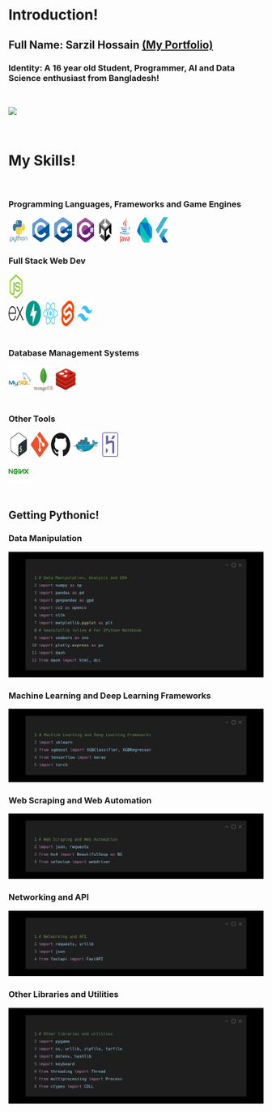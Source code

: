 # Introduction!
## Full Name: Sarzil Hossain [(My Portfolio)](https://sarzilhossain.github.io/)


### Identity: A 16 year old Student, Programmer, AI and Data Science enthusiast from Bangladesh!

</br>

![](Images/Typing.GIF)

<br>

# My Skills!

</br>

### Programming Languages, Frameworks and Game Engines

<div class="display:flex">
<img src="https://raw.githubusercontent.com/devicons/devicon/master/icons/python/python-original-wordmark.svg" height="45px" width="40px">
<img src="https://raw.githubusercontent.com/devicons/devicon/master/icons/c/c-original.svg" height="50px" width="40px">
<img src="https://raw.githubusercontent.com/devicons/devicon/master/icons/cplusplus/cplusplus-original.svg" height="50px" width="40px">
<img src="https://raw.githubusercontent.com/devicons/devicon/master/icons/csharp/csharp-original.svg" height="50px" width="40px">
<img src="https://raw.githubusercontent.com/devicons/devicon/master/icons/unity/unity-original.svg" height="50px" width="30px">
<img src="https://raw.githubusercontent.com/devicons/devicon/master/icons/java/java-original-wordmark.svg" height="50px" width="40px">
<img src="https://raw.githubusercontent.com/devicons/devicon/master/icons/dart/dart-original.svg" height="50px" width="30px">
<img src="https://raw.githubusercontent.com/devicons/devicon/master/icons/flutter/flutter-original.svg" height="50px" width="30px">
</div>

### Full Stack Web Dev

<div class="display:flex">
<img src="https://raw.githubusercontent.com/devicons/devicon/master/icons/nodejs/nodejs-original.svg" height="50px" width="30px">
</br>
<img src="https://raw.githubusercontent.com/devicons/devicon/master/icons/express/express-original.svg" height="50px" width="30px">
<img src="https://raw.githubusercontent.com/devicons/devicon/master/icons/fastapi/fastapi-original.svg" height="50px" width="30px">
<img src="https://raw.githubusercontent.com/devicons/devicon/master/icons/react/react-original.svg" height="50px" width="30px">
<img src="https://raw.githubusercontent.com/devicons/devicon/master/icons/svelte/svelte-original.svg" height="50px" width="30px">
<img src="https://raw.githubusercontent.com/devicons/devicon/master/icons/tailwindcss/tailwindcss-plain.svg" height="50px" width="30px">
</div>

</br>

### Database Management Systems

<div class="display:flex">
<img src="https://raw.githubusercontent.com/devicons/devicon/master/icons/mysql/mysql-original-wordmark.svg" height="50px" width="45px">
<img src="https://raw.githubusercontent.com/devicons/devicon/master/icons/mongodb/mongodb-original-wordmark.svg" height="50px" width="40px">
<img src="https://raw.githubusercontent.com/devicons/devicon/master/icons/redis/redis-original.svg" height="50px" width="40px">
</div>

</br>

### Other Tools

<div class="display:flex">
<img src="https://raw.githubusercontent.com/devicons/devicon/master/icons/bash/bash-original.svg" height="50px" width="40px">
<img src="https://raw.githubusercontent.com/devicons/devicon/master/icons/git/git-original.svg" height="50px" width="35px">
<img src="https://raw.githubusercontent.com/devicons/devicon/master/icons/github/github-original.svg" height="50px" width="40px">
<img src="https://raw.githubusercontent.com/devicons/devicon/master/icons/docker/docker-original.svg" height="50px" width="50px">
<img src="https://raw.githubusercontent.com/devicons/devicon/master/icons/heroku/heroku-original.svg" height="50px" width="40px">
</div>
<img src="https://raw.githubusercontent.com/devicons/devicon/master/icons/nginx/nginx-original.svg" height="50px" width="40px">
</div>

</br>
</br>


## Getting Pythonic!

### Data Manipulation
<img src="Images/data_man_prmethus.png">

### Machine Learning and Deep Learning Frameworks
<img src="Images/ml_and_dl_prmethus.png">

### Web Scraping and Web Automation
<img src="Images/web_scra_aut_prmethus.png">

### Networking and API
<img src="Images/networking_api_prmethus.png">

### Other Libraries and Utilities
<img src="Images/other_libs_prmethus.png">

